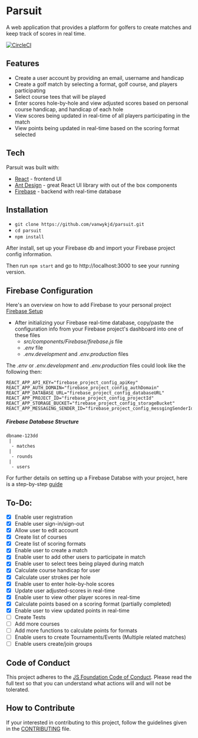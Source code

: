 # Parsuit
A web application that provides a platform for golfers to create matches and keep track of scores in real time.

[![CircleCI](https://circleci.com/gh/vanwykjd/parsuit/tree/master.svg?style=svg)](https://circleci.com/gh/vanwykjd/parsuit/tree/master)

## Features
* Create a user account by providing an email, username and handicap
* Create a golf match by selecting a format, golf course, and players participating
* Select course tees that will be played
* Enter scores hole-by-hole and view adjusted scores based on personal course handicap, and handicap of each hole
* View scores being updated in real-time of all players participating in the match
* View points being updated in real-time based on the scoring format selected


## Tech
Parsuit was built with:
* [React](https://reactjs.org/) - frontend UI
* [Ant Design](https://ant.design/docs/react/introduce) - great React UI library with out of the box components
* [Firebase](https://firebase.google.com/docs/database/web/start) - backend with real-time database

## Installation

* `git clone https://github.com/vanwykjd/parsuit.git`
* `cd parsuit`
* `npm install`

After install, set up your Firebase db and import your Firebase project config information.

Then run `npm start` and go to http://localhost:3000 to see your running version.


## Firebase Configuration
Here's an overview on how to add Firebase to your personal project [Firebase Setup](https://firebase.google.com/docs/database/web/start)

* After initializing your Firebase real-time database, copy/paste the configuration info from your Firebase project's dashboard into one of these files
  * *src/components/Firebase/firebase.js* file
  * *.env* file
  * *.env.development* and *.env.production* files

The *.env* or *.env.development* and *.env.production* files could look like the following then:

```
REACT_APP_API_KEY="firebase_project_config_apiKey"
REACT_APP_AUTH_DOMAIN="firebase_project_config_authDomain"
REACT_APP_DATABASE_URL="firebase_project_config_databaseURL"
REACT_APP_PROJECT_ID="firebase_project_config_projectId"
REACT_APP_STORAGE_BUCKET="firebase_project_config_storageBucket"
REACT_APP_MESSAGING_SENDER_ID="firebase_project_config_messgingSenderId"
```

##### Firebase Database Structure
```
dbname-123dd
 |
  - matches
 |
  - rounds
 |
  - users
```

For further details on setting up a Firebase Databse with your project, here is a step-by-step [guide](https://github.com/vanwykjd/parsuit/blob/master/.firebase_setup/FIREBASE_SETUP.md)

## To-Do:
- [x] Enable user registration
- [x] Enable user sign-in/sign-out
- [x] Allow user to edit account
- [x] Create list of courses
- [x] Create list of scoring formats
- [x] Enable user to create a match
- [x] Enable user to add other users to participate in match
- [x] Enable user to select tees being played during match
- [x] Calculate course handicap for user
- [x] Calculate user strokes per hole
- [x] Enable user to enter hole-by-hole scores
- [x] Update user adjusted-scores in real-time
- [x] Enable user to view other player scores in real-time
- [x] Calculate points based on a scoring format (partially completed)
- [x] Enable user to view updated points in real-time
- [ ] Create Tests
- [ ] Add more courses
- [ ] Add more functions to calculate points for formats
- [ ] Enable users to create Tournaments/Events (Multiple related matches)
- [ ] Enable users create/join groups

## Code of Conduct
This project adheres to the [JS Foundation Code of Conduct](https://js.foundation/community/code-of-conduct). Please read the full text so that you can understand what actions will and will not be tolerated.

## How to Contribute
If your interested in contributing to this project, follow the guidelines given in the [CONTRIBUTING](https://github.com/vanwykjd/parsuit/blob/master/CONTRIBUTING.md) file.

